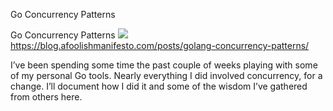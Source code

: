 Go Concurrency Patterns

Go Concurrency Patterns
![](../_resources/9651cce531b49424d394225a36647632.png)
https://blog.afoolishmanifesto.com/posts/golang-concurrency-patterns/

I’ve been spending some time the past couple of weeks playing with some of my personal Go tools. Nearly everything I did involved concurrency, for a change. I’ll document how I did it and some of the wisdom I’ve gathered from others here.